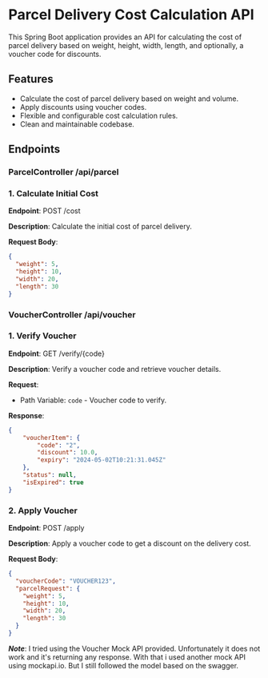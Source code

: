 # Parcel Delivery Cost Calculation API

This Spring Boot application provides an API for calculating the cost of parcel delivery based on weight, height, width, length, and optionally, a voucher code for discounts.

## Features

- Calculate the cost of parcel delivery based on weight and volume.
- Apply discounts using voucher codes.
- Flexible and configurable cost calculation rules.
- Clean and maintainable codebase.

## Endpoints

### ParcelController /api/parcel
### 1. Calculate Initial Cost

**Endpoint**: POST /cost

**Description**: Calculate the initial cost of parcel delivery.

**Request Body**:
```json
{
  "weight": 5,
  "height": 10,
  "width": 20,
  "length": 30
}
```

### VoucherController /api/voucher
### 1. Verify Voucher

**Endpoint**: GET /verify/{code}

**Description**: Verify a voucher code and retrieve voucher details.

**Request**:
- Path Variable: `code` - Voucher code to verify.

**Response**:
```json
{
    "voucherItem": {
        "code": "2",
        "discount": 10.0,
        "expiry": "2024-05-02T10:21:31.045Z"
    },
    "status": null,
    "isExpired": true
}
```

### 2. Apply Voucher

**Endpoint**: POST /apply

**Description**: Apply a voucher code to get a discount on the delivery cost.

**Request Body**:
```json
{
  "voucherCode": "VOUCHER123",
  "parcelRequest": {
    "weight": 5,
    "height": 10,
    "width": 20,
    "length": 30
  }
}
```

***Note***:
I tried using the Voucher Mock API provided. Unfortunately it does not work and it's returning any response.
With that i used another mock API using mockapi.io. But I still followed the model based on the swagger.


